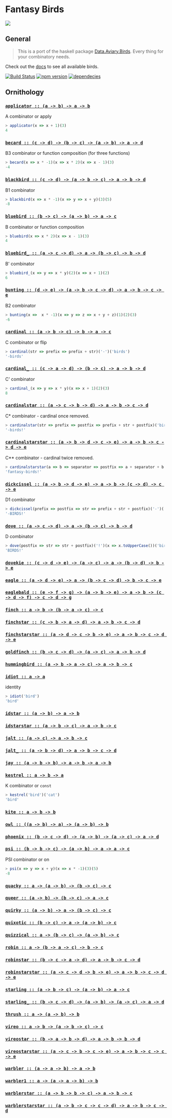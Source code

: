 Fantasy Birds
=============

![](https://raw.github.com/puffnfresh/fantasy-land/master/logo.png)

## General

> This is a port of the haskell package [Data.Aviary.Birds][haskell-docs].
Every thing for your combinatory needs.

Check out the [docs](#ornithology) to see all available birds.

[![Build Status](https://travis-ci.org/fantasyland/fantasy-birds.svg)](https://travis-ci.org/fantasyland/fantasy-birds)
[![npm version](https://badge.fury.io/js/fantasy-birds.svg)](http://badge.fury.io/js/fantasy-birds)
[![dependecies](https://david-dm.org/fantasyland/fantasy-birds.svg)](https://david-dm.org/fantasyland/fantasy-birds.svg)

[docs]: ./DOCS.md
[haskell-docs]: https://hackage.haskell.org/package/data-aviary-0.4.0/docs/Data-Aviary-Birds.html
[haskell-source]: https://hackage.haskell.org/package/data-aviary-0.4.0/docs/src/Data-Aviary-Birds.html


## Ornithology


<h3 name="applicator"><code><a href="./src/applicator.js#L5">applicator :: (a -> b) -> a -> b</a></code></h3>

A combinator or apply

```js
> applicator(x => x + 1)(3)
4
```

<h3 name="becard"><code><a href="./src/becard.js#L4">becard :: (c -> d) -> (b -> c) -> (a -> b) -> a -> d</a></code></h3>

B3 combinator or function composition (for three functions)

```js
> becard(x => x * -1)(x => x * 2)(x => x - 1)(3)
-4
```

<h3 name="blackbird"><code><a href="./src/blackbird.js#L4">blackbird :: (c -> d) -> (a -> b -> c) -> a -> b -> d</a></code></h3>

B1 combinator

```js
> blackbird(x => x * -1)(x => y => x + y)(3)(5)
-8
```

<h3 name="bluebird"><code><a href="./src/bluebird.js#L5">bluebird :: (b -> c) -> (a -> b) -> a -> c</a></code></h3>

B combinator or function composition

```js
> bluebird(x => x * 2)(x => x - 1)(3)
4
```

<h3 name="bluebird_"><code><a href="./src/bluebird_.js#L4">bluebird_ :: (a -> c -> d) -> a -> (b -> c) -> b -> d</a></code></h3>

B' combinator

```js
> bluebird_(x => y => x * y)(2)(x => x + 1)(2)
6
```

<h3 name="bunting"><code><a href="./src/bunting.js#L4">bunting :: (d -> e) -> (a -> b -> c -> d) -> a -> b -> c -> e</a></code></h3>

B2 combinator

```js
> bunting(x =>  x * -1)(x => y => z => x + y + z)(1)(2)(3)
-6
```

<h3 name="cardinal"><code><a href="./src/cardinal.js#L5">cardinal :: (a -> b -> c) -> b -> a -> c</a></code></h3>

C combinator or flip

```js
> cardinal(str => prefix => prefix + str)('-')('birds')
'-birds'
```

<h3 name="cardinal_"><code><a href="./src/cardinal_.js#L4">cardinal_ :: (c -> a -> d) -> (b -> c) -> a -> b -> d</a></code></h3>

C' combinator

```js
> cardinal_(x => y => x * y)(x => x + 1)(2)(3)
8
```

<h3 name="cardinalstar"><code><a href="./src/cardinalstar.js#L4">cardinalstar :: (a -> c -> b -> d) -> a -> b -> c -> d</a></code></h3>

C* combinator - cardinal once removed.

```js
> cardinalstar(str => prefix => postfix => prefix + str + postfix)('birds')('!')('-')
'-birds!'
```

<h3 name="cardinalstarstar"><code><a href="./src/cardinalstarstar.js#L4">cardinalstarstar :: (a -> b -> d -> c -> e) -> a -> b -> c -> d -> e</a></code></h3>

C** combinator - cardinal twice removed.

```js
> cardinalstarstar(a => b => separator => postfix => a + separator + b + postfix)('fantasy')('birds')('!')('-')
'fantasy-birds!'
```

<h3 name="dickcissel"><code><a href="./src/dickcissel.js#L4">dickcissel :: (a -> b -> d -> e) -> a -> b -> (c -> d) -> c -> e</a></code></h3>

D1 combinator

```js
> dickcissel(prefix => postfix => str => prefix + str + postfix)('-')('!')(x => x.toUpperCase())('birds')
'-BIRDS!'
```

<h3 name="dove"><code><a href="./src/dove.js#L4">dove :: (a -> c -> d) -> a -> (b -> c) -> b -> d</a></code></h3>

D combinator

```js
> dove(postfix => str => str + postfix)('!')(x => x.toUpperCase())('birds')
'BIRDS!'
```

<h3 name="dovekie"><code><a href="./src/dovekie.js#L4">dovekie :: (c -> d -> e) -> (a -> c) -> a -> (b -> d) -> b -> e</a></code></h3>

<h3 name="eagle"><code><a href="./src/eagle.js#L4">eagle :: (a -> d -> e) -> a -> (b -> c -> d) -> b -> c -> e</a></code></h3>

<h3 name="eaglebald"><code><a href="./src/eaglebald.js#L4">eaglebald :: (e -> f -> g) -> (a -> b -> e) -> a -> b -> (c -> d -> f) -> c -> d -> g</a></code></h3>

<h3 name="finch"><code><a href="./src/finch.js#L4">finch :: a -> b -> (b -> a -> c) -> c</a></code></h3>

<h3 name="finchstar"><code><a href="./src/finchstar.js#L4">finchstar :: (c -> b -> a -> d) -> a -> b -> c -> d</a></code></h3>

<h3 name="finchstarstar"><code><a href="./src/finchstarstar.js#L4">finchstarstar :: (a -> d -> c -> b -> e) -> a -> b -> c -> d -> e</a></code></h3>

<h3 name="goldfinch"><code><a href="./src/goldfinch.js#L4">goldfinch :: (b -> c -> d) -> (a -> c) -> a -> b -> d</a></code></h3>

<h3 name="hummingbird"><code><a href="./src/hummingbird.js#L4">hummingbird :: (a -> b -> a -> c) -> a -> b -> c</a></code></h3>

<h3 name="idiot"><code><a href="./src/idiot.js#L5">idiot :: a -> a</a></code></h3>

identity

```js
> idiot('bird')
'bird'
```

<h3 name="idstar"><code><a href="./src/idstar.js#L4">idstar :: (a -> b) -> a -> b</a></code></h3>

<h3 name="idstarstar"><code><a href="./src/idstarstar.js#L4">idstarstar :: (a -> b -> c) -> a -> b -> c</a></code></h3>

<h3 name="jalt"><code><a href="./src/jalt.js#L4">jalt :: (a -> c) -> a -> b -> c</a></code></h3>

<h3 name="jalt_"><code><a href="./src/jalt_.js#L4">jalt_ :: (a -> b -> d) -> a -> b -> c -> d</a></code></h3>

<h3 name="jay"><code><a href="./src/jay.js#L4">jay :: (a -> b -> b) -> a -> b -> a -> b</a></code></h3>

<h3 name="kestrel"><code><a href="./src/kestrel.js#L5">kestrel :: a -> b -> a</a></code></h3>

K combinator or `const`

```js
> kestrel('bird')('cat')
'bird'
```

<h3 name="kite"><code><a href="./src/kite.js#L4">kite :: a -> b -> b</a></code></h3>

<h3 name="owl"><code><a href="./src/owl.js#L4">owl :: ((a -> b) -> a) -> (a -> b) -> b</a></code></h3>

<h3 name="phoenix"><code><a href="./src/phoenix.js#L4">phoenix :: (b -> c -> d) -> (a -> b) -> (a -> c) -> a -> d</a></code></h3>

<h3 name="psi"><code><a href="./src/psi.js#L5">psi :: (b -> b -> c) -> (a -> b) -> a -> a -> c</a></code></h3>

PSI combinator or on

```js
> psi(x => y => x + y)(x => x * -1)(3)(5)
-8
```

<h3 name="quacky"><code><a href="./src/quacky.js#L4">quacky :: a -> (a -> b) -> (b -> c) -> c</a></code></h3>

<h3 name="queer"><code><a href="./src/queer.js#L4">queer :: (a -> b) -> (b -> c) -> a -> c</a></code></h3>

<h3 name="quirky"><code><a href="./src/quirky.js#L4">quirky :: (a -> b) -> a -> (b -> c) -> c</a></code></h3>

<h3 name="quixotic"><code><a href="./src/quixotic.js#L4">quixotic :: (b -> c) -> a -> (a -> b) -> c</a></code></h3>

<h3 name="quizzical"><code><a href="./src/quizzical.js#L4">quizzical :: a -> (b -> c) -> (a -> b) -> c</a></code></h3>

<h3 name="robin"><code><a href="./src/robin.js#L4">robin :: a -> (b -> a -> c) -> b -> c</a></code></h3>

<h3 name="robinstar"><code><a href="./src/robinstar.js#L4">robinstar :: (b -> c -> a -> d) -> a -> b -> c -> d</a></code></h3>

<h3 name="robinstarstar"><code><a href="./src/robinstarstar.js#L4">robinstarstar :: (a -> c -> d -> b -> e) -> a -> b -> c -> d -> e</a></code></h3>

<h3 name="starling"><code><a href="./src/starling.js#L5">starling :: (a -> b -> c) -> (a -> b) -> a -> c</a></code></h3>

<h3 name="starling_"><code><a href="./src/starling_.js#L4">starling_ :: (b -> c -> d) -> (a -> b) -> (a -> c) -> a -> d</a></code></h3>

<h3 name="thrush"><code><a href="./src/thrush.js#L5">thrush :: a -> (a -> b) -> b</a></code></h3>

<h3 name="vireo"><code><a href="./src/vireo.js#L4">vireo :: a -> b -> (a -> b -> c) -> c</a></code></h3>

<h3 name="vireostar"><code><a href="./src/vireostar.js#L4">vireostar :: (b -> a -> b -> d) -> a -> b -> b -> d</a></code></h3>

<h3 name="vireostarstar"><code><a href="./src/vireostarstar.js#L4">vireostarstar :: (a -> c -> b -> c -> e) -> a -> b -> c -> c -> e</a></code></h3>

<h3 name="warbler"><code><a href="./src/warbler.js#L4">warbler :: (a -> a -> b) -> a -> b</a></code></h3>

<h3 name="warbler1"><code><a href="./src/warbler1.js#L4">warbler1 :: a -> (a -> a -> b) -> b</a></code></h3>

<h3 name="warblerstar"><code><a href="./src/warblerstar.js#L4">warblerstar :: (a -> b -> b -> c) -> a -> b -> c</a></code></h3>

<h3 name="warblerstarstar"><code><a href="./src/warblerstarstar.js#L4">warblerstarstar :: (a -> b -> c -> c -> d) -> a -> b -> c -> d</a></code></h3>

